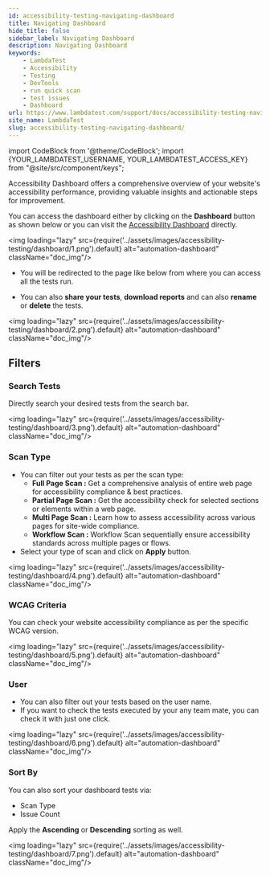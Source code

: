 ```yaml
---
id: accessibility-testing-navigating-dashboard
title: Navigating Dashboard
hide_title: false
sidebar_label: Navigating Dashboard
description: Navigating Dashboard
keywords:
    - LambdaTest
    - Accessibility
    - Testing
    - DevTools
    - run quick scan
    - test issues
    - Dashboard
url: https://www.lambdatest.com/support/docs/accessibility-testing-navigating-dashboard/
site_name: LambdaTest
slug: accessibility-testing-navigating-dashboard/
---
```


import CodeBlock from '@theme/CodeBlock';
import {YOUR_LAMBDATEST_USERNAME, YOUR_LAMBDATEST_ACCESS_KEY} from "@site/src/component/keys";

<script type="application/ld+json"
      dangerouslySetInnerHTML={{ __html: JSON.stringify({
       "@context": "https://schema.org",
        "@type": "BreadcrumbList",
        "itemListElement": [{
          "@type": "ListItem",
          "position": 1,
          "name": "Home",
          "item": "https://www.lambdatest.com"
        },{
          "@type": "ListItem",
          "position": 2,
          "name": "Support",
          "item": "https://www.lambdatest.com/support/docs/"
        },{
          "@type": "ListItem",
          "position": 3,
          "name": "Navigating Dashboard",
          "item": "https://www.lambdatest.com/support/docs/accessibility-testing-navigating-dashboard/"
        }]
      })
    }}
></script>
Accessibility Dashboard offers a comprehensive overview of your website's accessibility performance, providing valuable insights and actionable steps for improvement.

You can access the dashboard either by clicking on the **Dashboard** button as shown below or you can visit the [Accessibility Dashboard](https://accessibility.lambdatest.com/) directly.

<img loading="lazy" src={require('../assets/images/accessibility-testing/dashboard/1.png').default} alt="automation-dashboard" className="doc_img"/>

- You will be redirected to the page like below from where you can access all the tests run.

- You can also **share your tests**, **download reports** and can also **rename** or **delete** the tests.

<img loading="lazy" src={require('../assets/images/accessibility-testing/dashboard/2.png').default} alt="automation-dashboard" className="doc_img"/>

## Filters

### Search Tests

Directly search your desired tests from the search bar.

<img loading="lazy" src={require('../assets/images/accessibility-testing/dashboard/3.png').default} alt="automation-dashboard" className="doc_img"/>

### Scan Type

- You can filter out your tests as per the scan type:
    - **Full Page Scan :** Get a comprehensive analysis of entire web page for accessibility compliance & best practices.
    - **Partial Page Scan :** Get the accessibility check for selected sections or elements within a web page.
    - **Multi Page Scan :** Learn how to assess accessibility across various pages for site-wide compliance.
    - **Workflow Scan :** Workflow Scan sequentially ensure accessibility standards across multiple pages or flows.
- Select your type of scan and click on **Apply** button.

<img loading="lazy" src={require('../assets/images/accessibility-testing/dashboard/4.png').default} alt="automation-dashboard" className="doc_img"/>

### WCAG Criteria

You can check your website accessibility compliance as per the specific WCAG version.

<img loading="lazy" src={require('../assets/images/accessibility-testing/dashboard/5.png').default} alt="automation-dashboard" className="doc_img"/>

### User

- You can also filter out your tests based on the user name.
- If you want to check the tests executed by your any team mate, you can check it with just one click.

<img loading="lazy" src={require('../assets/images/accessibility-testing/dashboard/6.png').default} alt="automation-dashboard" className="doc_img"/>

### Sort By

You can also sort your dashboard tests via:

- Scan Type
- Issue Count

Apply the **Ascending** or **Descending** sorting as well.

<img loading="lazy" src={require('../assets/images/accessibility-testing/dashboard/7.png').default} alt="automation-dashboard" className="doc_img"/>